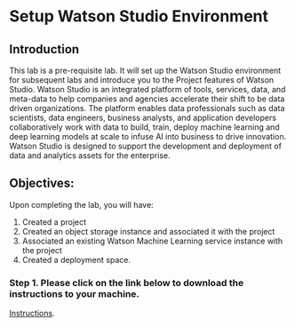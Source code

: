 # Setup Watson Studio Environment

## Introduction

This lab is a pre-requisite lab. It will set up the Watson Studio environment for subsequent labs and introduce you to the Project features of Watson Studio. Watson Studio is an integrated platform of tools, services, data, and meta-data to help companies and agencies accelerate their shift to be data driven organizations. The platform enables data professionals such as data scientists, data engineers, business analysts, and application developers collaboratively work with data to build, train, deploy machine learning and deep learning models at scale to infuse AI into business to drive innovation. Watson Studio is designed to support the development and deployment of data and analytics assets for the enterprise.

## Objectives:

Upon completing the lab, you will have:

1.  Created a project
1.  Created an object storage instance and associated it with the project
1.  Associated an existing Watson Machine Learning service instance with the project
1.  Created a deployment space. 


### Step 1. Please click on the link below to download the instructions to your machine.

[Instructions](https://github.com/bleonardb3/AI_POT_05-06-2021/raw/main/Lab-0/SetupEnvironmentv05-06-2021.pdf).

